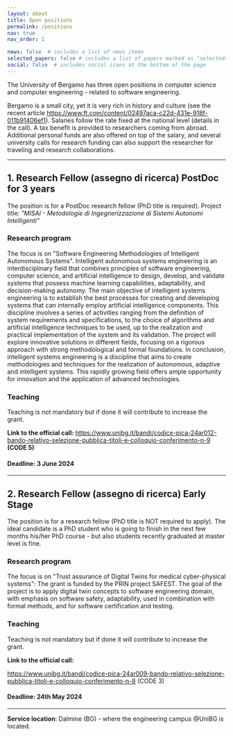 ```yaml
---
layout: about
title: Open positions
permalink: /positions
nav: true
nav_order: 1

news: false  # includes a list of news items
selected_papers: false # includes a list of papers marked as "selected={true}"
social: false  # includes social icons at the bottom of the page
---
```


The University of Bergamo has three open positions in computer science and computer engineering - related to software engineering.  

Bergamo is a small city, yet it is very rich in history and culture (see the recent article <https://www.ft.com/content/02497aca-c22d-431e-918f-011b91406ef1>). Salaries follow the rate fixed at the national level (details in the call). A tax benefit is provided to researchers coming from abroad. Additional personal funds are also offered on top of the salary, and several university calls for research funding can also support the researcher for traveling and research collaborations.  
___

## 1. Research Fellow (assegno di ricerca) PostDoc for 3 years

The  position is for a PostDoc research fellow (PhD title is required). Project title: *"MISAI - Metodologie di Ingegnerizzazione di Sistemi Autonomi Intelligenti"*

### Research program

The focus is on "Software Engineering Methodologies of Intelligent Autonomous Systems". Intelligent autonomous systems engineering is an interdisciplinary field that combines principles of
software engineering, computer science, and artificial intelligence to design, develop, and validate systems that possess machine learning capabilities, adaptability, and decision-making autonomy.
The main objective of intelligent systems engineering is to establish the best processes for creating and developing systems that can internally employ artificial intelligence components. This discipline
involves a series of activities ranging from the definition of system requirements and specifications, to the choice of algorithms and artificial intelligence techniques to be used, up to the realization and
practical implementation of the system and its validation. The project will explore innovative solutions in different fields, focusing on a rigorous approach with strong methodological and formal
foundations. In conclusion, intelligent systems engineering is a discipline that aims to create methodologies and techniques for the realization of autonomous, adaptive and intelligent systems.
This rapidly growing field offers ample opportunity for innovation and the application of advanced
technologies.

### Teaching

Teaching is not mandatory but if done it will contribute to increase the grant.

**Link to the official call:**
<https://www.unibg.it/bandi/codice-pica-24ar012-bando-relativo-selezione-pubblica-titoli-e-colloquio-conferimento-n-9> **(CODE 5)**

#### Deadline: 3 June 2024
___

## 2. Research Fellow (assegno di ricerca) Early Stage

The position is for a research fellow (PhD title is NOT required to apply). The ideal candidate is a PhD student who is going to finish in the next few months his/her PhD course - but also students recently graduated at master level is fine.

### Research program

The focus is on "Trust assurance of Digital Twins for medical cyber-physical systems": The grant is funded by the PRIN project SAFEST. The goal of the project is to apply digital twin concepts to software engineering domain, with emphasis on software safety, adaptability, used in combination with formal methods, and for software certification and testing.

### Teaching

Teaching is not mandatory but if done it will contribute to increase the grant.

**Link to the official call:**

<https://www.unibg.it/bandi/codice-pica-24ar009-bando-relativo-selezione-pubblica-titoli-e-colloquio-conferimento-n-8> (CODE 3)

#### Deadline: 24th May 2024

___

**Service location**: Dalmine (BG) - where the engineering campus @UniBG is located. 




<!---
## 1. Tenure-track faculty researcher position (RTT)

An RTT is the equivalent of an Assistant Professor position in the Italian system, and the promotion to Associate professor is automatically granted if the researcher obtains the national qualification (ASN). The position includes the possibility to apply for funding. The position is reserved for those who have not worked for the University of Bergamo in the last thirty-six months (details are in the call)

### Research program

The focus of the research activity will be on the use of computer science and engineering in all the domains. For instance, the research can operate on data management, machine learning, software engineering, or the design of secure computer systems.
The computer science group@UniBG (<https://cs.unibg.it/>) has research activities in the areas of databases, security, robotics, formal methods, artificial intelligence, and software engineering. 

### Teaching

The teaching activity will occur within the BSc and MSc programs, mainly in "Computer Science and Engineering". We have a new curriculum in Data Science and Data Engineering. The teaching load is 90 hours/year. Teaching is both in Italian and in English.

**Link to the official call:**

<https://www.unibg.it/bandi/ing-inf05-ssd-settore-concorsuale-09h1-procedura-pubblica-n-1-ricercatore-tempo-determinato>

#### Deadline: 21st December 2023

___

## 2. Research Fellow (assegno di ricerca) PostDoc

The second position is for a PostDoc research fellow (PhD title is required - but if one is near the end, our university can wait a little till one gets the actual title - details are in the call). 

### Research program

The focus is on "Software Engineering Methodologies of Intelligent Autonomous Systems". Intelligent autonomous systems engineering is an interdisciplinary field that combines principles of
software engineering, computer science, and artificial intelligence to design, develop, and validate
systems that possess machine learning capabilities, adaptability, and decision-making autonomy.
The main objective of intelligent systems engineering is to establish the best processes for creating
and developing systems that can internally employ artificial intelligence components. This discipline
involves a series of activities ranging from the definition of system requirements and specifications,
to the choice of algorithms and artificial intelligence techniques to be used, up to the realization and
practical implementation of the system and its validation. The project will explore innovative solutions
in different fields, focusing on a rigorous approach with strong methodological and formal
foundations. In conclusion, intelligent systems engineering is a discipline that aims to create
methodologies and techniques for the realization of autonomous, adaptive and intelligent systems.
This rapidly growing field offers ample opportunity for innovation and the application of advanced
technologies.

### Teaching

Teaching is not mandatory but if done it will contribute to increase the grant.

**Link to the official call:**
<https://www.unibg.it/bandi/codice-pica-23ar029-bando-relativo-selezione-pubblica-titoli-e-colloquio-conferimento-n-21> (code 8)

#### Deadline:  still to be decided (the call is still open)
___

## 3. Research Fellow (assegno di ricerca) Early Stage

The third position is for a research fellow (PhD title is NOT required to apply). The ideal candidate is a PhD student who is going to finish in the next few months his/her PhD course - but also students recently graduated at master level is fine.

### Research program

The focus is on "Trust assurance of Digital Twins for medical cyber-physical systems": The grant is funded by the PRIN project SAFEST. The goal of the project is to apply digital twin concepts to software engineering domain, with emphasis on software safety, adaptability, used in combination with formal methods, and for software certification and testing.

### Teaching

Teaching is not mandatory but if done it will contribute to increase the grant.

**Link to the official call:**

<https://www.unibg.it/bandi/codice-pica-23ar027-bando-relativo-selezione-pubblica-titoli-e-colloquio-conferimento-n-28> (code 15)

#### Deadline: still to be decided (the call is still open)

___

**Service location**: Dalmine (BG) - where the engineering campus @UniBG is located. 
-->
